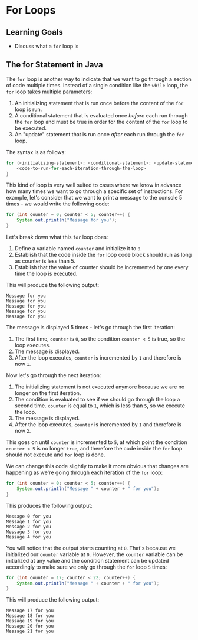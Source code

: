 # For Loops

## Learning Goals

- Discuss what a `for` loop is

## The for Statement in Java

The `for` loop is another way to indicate that we want to go through a section
of code multiple times. Instead of a single condition like the `while` loop, the
`for` loop takes multiple parameters:

1. An initializing statement that is run once before the content of the `for`
   loop is run.
2. A conditional statement that is evaluated once _before_ each run through the
   `for` loop and must be true in order for the content of the `for` loop to be
   executed.
3. An "update" statement that is run once _after_ each run through the `for`
   loop.

The syntax is as follows:

```java
for (<initializing-statement>; <conditional-statement>; <update-statement>) {
    <code-to-run-for-each-iteration-through-the-loop>
}
```

This kind of loop is very well suited to cases where we know in advance how many
times we want to go through a specific set of instructions. For example, let's
consider that we want to print a message to the console 5 times - we would write
the following code:

```java
for (int counter = 0; counter < 5; counter++) {
    System.out.println("Message for you");
}
```

Let's break down what this `for` loop does:

1. Define a variable named `counter` and initialize it to `0`.
2. Establish that the code inside the `for` loop code block should run as long
   as counter is less than 5.
3. Establish that the value of counter should be incremented by one every time
   the loop is executed.

This will produce the following output:

```
Message for you
Message for you
Message for you
Message for you
Message for you
```

The message is displayed 5 times - let's go through the first iteration:

1. The first time, `counter` is `0`, so the condition `counter < 5` is true, so
   the loop executes.
2. The message is displayed.
3. After the loop executes, `counter` is incremented by `1` and therefore is now
   `1`.

Now let's go through the next iteration:

1. The initializing statement is not executed anymore because we are no longer
   on the first iteration.
2. The condition is evaluated to see if we should go through the loop a second
   time. `counter` is equal to `1`, which is less than `5`, so we execute the
   loop.
3. The message is displayed.
4. After the loop executes, `counter` is incremented by `1` and therefore is
   now `2`.

This goes on until `counter` is incremented to `5`, at which point the condition
`counter < 5` is no longer `true`, and therefore the code inside the `for` loop
should not execute and `for` loop is done.

We can change this code slightly to make it more obvious that changes are
happening as we're going through each iteration of the `for` loop:

```java
for (int counter = 0; counter < 5; counter++) {
    System.out.println("Message " + counter + " for you");
}
```

This produces the following output:

```
Message 0 for you
Message 1 for you
Message 2 for you
Message 3 for you
Message 4 for you
```

You will notice that the output starts counting at `0`. That's because we
initialized our `counter` variable at `0`. However, the `counter` variable can
be initialized at any value and the condition statement can be updated
accordingly to make sure we only go through the `for` loop `5` times:

```java
for (int counter = 17; counter < 22; counter++) {
    System.out.println("Message " + counter + " for you");
}
```

This will produce the following output:

```
Message 17 for you
Message 18 for you
Message 19 for you
Message 20 for you
Message 21 for you
```
